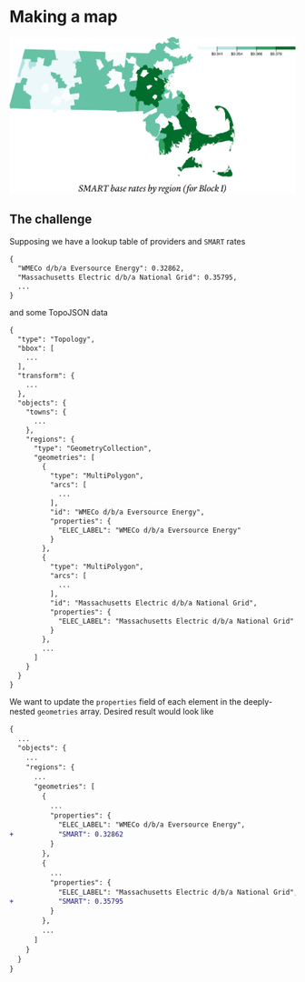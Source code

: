 # Making a map

![Map](map.png)

## The challenge

Supposing we have a lookup table of providers and `SMART` rates
```
{
  "WMECo d/b/a Eversource Energy": 0.32862,
  "Massachusetts Electric d/b/a National Grid": 0.35795,
  ...
}
```

and some TopoJSON data
```
{
  "type": "Topology",
  "bbox": [
    ...
  ],
  "transform": {
    ...
  },
  "objects": {
    "towns": {
      ...
    },
    "regions": {
      "type": "GeometryCollection",
      "geometries": [
        {
          "type": "MultiPolygon",
          "arcs": [
            ...
          ],
          "id": "WMECo d/b/a Eversource Energy",
          "properties": {
            "ELEC_LABEL": "WMECo d/b/a Eversource Energy"
          }
        },
        {
          "type": "MultiPolygon",
          "arcs": [
            ...
          ],
          "id": "Massachusetts Electric d/b/a National Grid",
          "properties": {
            "ELEC_LABEL": "Massachusetts Electric d/b/a National Grid"
          }
        },
        ...
      ]
    }
  }
}
```

We want to update the `properties` field of each element in the deeply-nested `geometries` array. Desired result would look like
```diff
{
  ...
  "objects": {
    ...
    "regions": {
      ...
      "geometries": [
        {
          ...
          "properties": {
            "ELEC_LABEL": "WMECo d/b/a Eversource Energy",
+           "SMART": 0.32862
          }
        },
        {
          ...
          "properties": {
            "ELEC_LABEL": "Massachusetts Electric d/b/a National Grid",
+           "SMART": 0.35795
          }
        },
        ...
      ]
    }
  }
}
```
